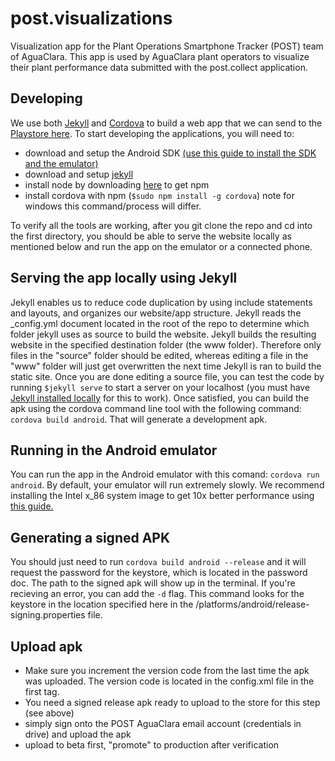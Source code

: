 # post.visualizations
Visualization app for the Plant Operations Smartphone Tracker (POST) team of AguaClara. This app is used by AguaClara plant operators to visualize their plant performance data submitted with the post.collect application. 

## Developing

We use both [Jekyll](http://jekyllrb.com/) and [Cordova](https://cordova.apache.org/) to build a web app that we can send to the [Playstore here](https://play.google.com/store/apps/details?id=org.aguaclara.post.visualizations). To start developing the applications, you will need to:
* download and setup the Android SDK [(use this guide to install the SDK and the emulator)](http://spring.io/guides/gs/android/)
* download and setup [jekyll](https://jekyllrb.com/docs/installation/)
* install node by downloading [here](https://nodejs.org/en/) to get npm
* install cordova with npm (`$sudo npm install -g cordova`) note for windows this command/process will differ.

To verify all the tools are working, after you git clone the repo and cd into the first directory, you should be able to serve the website locally as mentioned below and run the app on the emulator or a connected phone.

## Serving the app locally using Jekyll
Jekyll enables us to reduce code duplication by using include statements and layouts, and organizes our website/app structure. Jekyll reads the _config.yml document located in the root of the repo to determine which folder jekyll uses as source to build the website. Jekyll builds the resulting website in the specified destination folder (the www folder). Therefore only files in the "source" folder should be edited, whereas editing a file in the "www" folder will just get overwritten the next time Jekyll is ran to build the static site. Once you are done editing a source file, you can test the code by running `$jekyll serve` to start a server on your localhost (you must have [Jekyll installed locally](https://jekyllrb.com/docs/installation/) for this to work). Once satisfied, you can build the apk using the cordova command line tool with the following command: `cordova build android`. That will generate a development apk.

## Running in the Android emulator
You can run the app in the Android emulator with this comand: `cordova run android`. By default, your emulator will run extremely slowly. We recommend installing the Intel x_86 system image to get 10x better performance using [this guide.](http://stackoverflow.com/questions/2662650/making-the-android-emulator-run-faster) 

## Generating a signed APK
You should just need to run `cordova build android --release` and it will request the password for the keystore, which is located in the password doc. The path to the signed apk will show up in the terminal. If you're recieving an error, you can add the `-d` flag. This command looks for the keystore in the location specified here in the /platforms/android/release-signing.properties file. 

## Upload apk
* Make sure you increment the version code from the last time the apk was uploaded. The version code is located in the config.xml file in the first tag. 
* You need a signed release apk ready to upload to the store for this step (see above)
* simply sign onto the POST AguaClara email account (credentials in drive) and upload the apk
* upload to beta first, "promote" to production after verification
